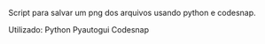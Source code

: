 Script para salvar um png dos arquivos usando python e codesnap.

Utilizado: 
Python
Pyautogui
Codesnap
